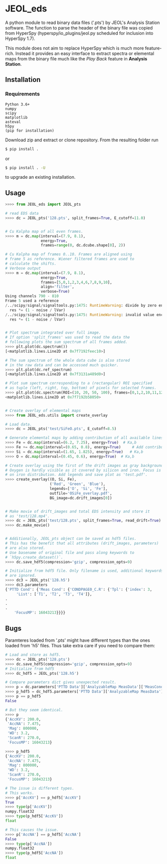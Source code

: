 # JEOL_eds

A python module to read binary data files ('.pts') by JEOL's Analysis Station software. The function to parse the header of the binary file was copied from HyperSpy (hyperspy/io_plugins/jeol.py scheduled for inclusion into HyperSpy 1.7).

This module does not aim to replace HyperSpy which is much more feature-rich. Instead it provides an easy interface to extract spectra or elemental maps from the binary file much like the *Play Back* feature in **Analysis Station**.

## Installation

### Requirements
```
Python 3.6+
numpy
scipy
matplotlib
asteval
h5py
(pip for installation)
```

Download zip and extract or clone repository. From the resulting folder run
```bash
$ pip install .
```
or
```bash
$ pip install . -U
```
to upgrade an existing installation.

## Usage
```python
>>>> from JEOL_eds import JEOL_pts

# read EDS data
>>>> dc = JEOL_pts('128.pts', split_frames=True, E_cutoff=11.0)


# Cu Kalpha map of all even frames.
>>>> m = dc.map(interval=(7.9, 8.1),
                energy=True,
                frames=range(0, dc.dcube.shape[0], 2))

# Cu Kalpha map of frames 0..10. Frames are aligned using
# frame 5 as reference. Wiener filtered frames are used to
# calculate the shifts.
# Verbose output
>>>> m = dc.map(interval=(7.9, 8.1),
                energy=True,
                frames=[5,0,1,2,3,4,6,7,8,9,10],
                align='filter',
                verbose=True)
Using channels 790 - 810
Frame 5 used a reference
/../scipy/signal/signaltools.py:1475: RuntimeWarning: divide by zero encountered in true_divide
  res *= (1 - noise / lVar)
/../scipy/signal/signaltools.py:1475: RuntimeWarning: invalid value encountered in multiply
  res *= (1 - noise / lVar)


# Plot spectrum integrated over full image.
# If option 'split_frames' was used to read the data the
# following plots the sum spectrum of all frames added.
>>>> plt.plot(dc.spectrum())
[<matplotlib.lines.Line2D at 0x7f7192feec10>]

# The sum spectrum of the whole data cube is also stored
# in the raw data and can be accessed much quicker.
>>>> plt.plot(dc.ref_spectrum)
[<matplotlib.lines.Line2D at 0x7f3131a489d0>]

# Plot sum spectrum corresponding to a (rectangular) ROI specified
# as tuple (left, right, top, bottom) of pixels for selected frames.
>>>> plt.plot(dc.spectrum(ROI=(10, 20, 50, 100), frames=[0,1,2,10,11,12,30,31,32]))
<matplotlib.lines.Line2D at 0x7f7192b58050>


# Create overlay of elemental maps
>>>> from JEOL_eds.utils import create_overlay

# Load data.
>>>> dc = JEOL_pts('test/SiFeO.pts', E_cutoff=8.5)

# Generate elemental maps by adding contribution of all available lines.
>>>> Fe = dc.map(interval=(6.2, 7.25), energy=True)  # Ka,b
>>>> Fe += dc.map(interval=(0.65, 0.8), energy=True)     # Add contribution of La,b
>>>> Si = dc.map(interval=(1.65, 1.825), energy=True)   # Ka,b
>>>> O = dc.map(interval=(0.45, 0.6), energy=True)  # Ka,b

# Create overlay using the first of the drift images as gray background.
# Oxygen is hardly visible as it covered by silicon and iron. Focus is
# on iron distribution. Add legends and save plot as 'test.pdf'.
>>>> create_overlay((O, Si, Fe),
                    ('Red', 'Green', 'Blue'),
                    legends=['O', 'Si', 'Fe'],
                    outfile='OSiFe_overlay.pdf',
                    BG_image=dc.drift_images[0])


# Make movie of drift_images and total EDS intensity and store it
# as 'test/128.mp4'.
>>>> dc = JEOL_pts('test/128.pts', split_frames=True, read_drift=True)
>>>> dc.make_movie()


# Additionally, JEOL_pts object can be saved as hdf5 files.
# This has the benefit that all attributes (drift_images, parameters)
# are also stored.
# Use basename of original file and pass along keywords to
# `h5py.create_dataset()`.
>>>> dc.save_hdf5(compression='gzip', compression_opts=9)

# Initialize from hdf5 file. Only filename is used, additional keywords
# are ignored.
>>>> dc3 = JEOL_pts('128.h5')
>>>> dc3.parameters
{'PTTD Cond': {'Meas Cond': {'CONDPAGE0_C.R': {'Tpl': {'index': 3,
     'List': ['T1', 'T2', 'T3', 'T4']},
.
.
.
    'FocusMP': 16043213}}}}
```

## Bugs

Paramteres loaded from '.pts' might have different types than the ones
loaded from 'h5' files. Thus take extra care if you need to compare them:
```python
# Load and store as hdf5.
>>>> dc = JEOL_pts('128.pts')
>>>> dc.save_hdf5(compression='gzip', compression_opts=9)
# Initialize from hdf5
>>>> dc_hdf5 = JEOL_pts('128.h5')

# Compare parameters dict gives unexpected result.
>>>> p = dc.parameters['PTTD Data']['AnalyzableMap MeasData']['MeasCond']
>>>> p_hdf5 = dc_hdf5.parameters['PTTD Data']['AnalyzableMap MeasData']['MeasCond']
>>>> p == p_hdf5
False

# But they seem identical.
>>>> p
{'AccKV': 200.0,
 'AccNA': 7.475,
 'Mag': 800000,
 'WD': 3.2,
 'ScanR': 270.0,
 'FocusMP': 16043213}

>>>> p_hdf5
{'AccKV': 200.0,
 'AccNA': 7.475,
 'Mag': 800000,
 'WD': 3.2,
 'ScanR': 270.0,
 'FocusMP': 16043213}

# The issue is different types.
# This works.
>>>> p['AccKV'] == p_hdf5['AccKV']
True
>>>> type(p['AccKV'])
numpy.float32
>>>> type(p_hdf5['AccKV'])
float

# This causes the issue.
>>>> p['AccNA'] == p_hdf5['AccNA']
False
>>>> type(p['AccNA'])
numpy.float32
>>>> type(p_hdf5['AccNA'])
float
````
